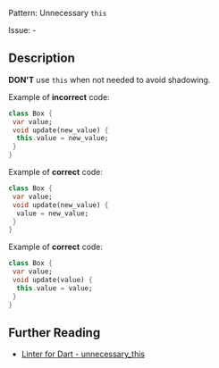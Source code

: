Pattern: Unnecessary `this`

Issue: -

## Description

**DON'T** use `this` when not needed to avoid shadowing.

Example of **incorrect** code:
```dart
class Box {
 var value;
 void update(new_value) {
  this.value = new_value;
 }
}
```

Example of **correct** code:
```dart
class Box {
 var value;
 void update(new_value) {
  value = new_value;
 }
}
```

Example of **correct** code:
```dart
class Box {
 var value;
 void update(value) {
  this.value = value;
 }
}
```

## Further Reading

* [Linter for Dart - unnecessary_this](https://dart.dev/tools/linter-rules/unnecessary_this)
